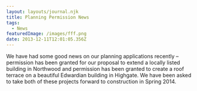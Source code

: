 ```yaml
---
layout: layouts/journal.njk
title: Planning Permission News
tags:
  - News
featuredImage: /images/fff.png
date: 2013-12-11T12:01:05.356Z
---
```

We have had some good news on our planning applications recently – permission has been granted for our proposal to extend a locally listed building in Northwood and permission has been granted to create a roof terrace on a beautiful Edwardian building in Highgate. We have been asked to take both of these projects forward to construction in Spring 2014.